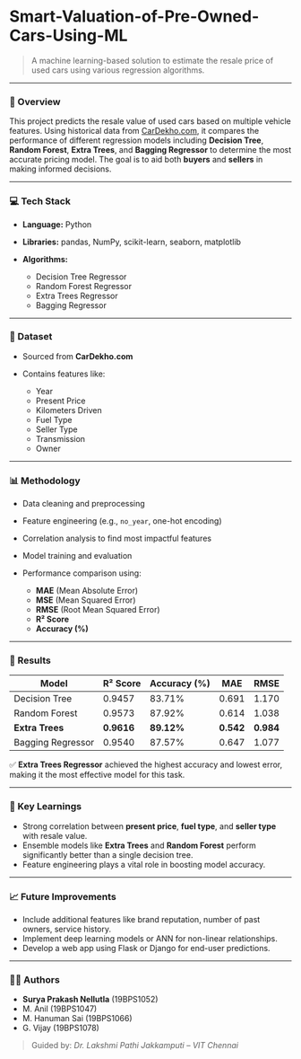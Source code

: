 # Smart-Valuation-of-Pre-Owned-Cars-Using-ML

> A machine learning-based solution to estimate the resale price of used cars using various regression algorithms.

---

### 📌 Overview

This project predicts the resale value of used cars based on multiple vehicle features. Using historical data from [CarDekho.com](https://www.cardekho.com), it compares the performance of different regression models including **Decision Tree**, **Random Forest**, **Extra Trees**, and **Bagging Regressor** to determine the most accurate pricing model. The goal is to aid both **buyers** and **sellers** in making informed decisions.

---

### 💻 Tech Stack

* **Language:** Python
* **Libraries:** pandas, NumPy, scikit-learn, seaborn, matplotlib
* **Algorithms:**

  * Decision Tree Regressor
  * Random Forest Regressor
  * Extra Trees Regressor
  * Bagging Regressor

---

### 🧪 Dataset

* Sourced from **CarDekho.com**
* Contains features like:

  * Year
  * Present Price
  * Kilometers Driven
  * Fuel Type
  * Seller Type
  * Transmission
  * Owner

---

### 📊 Methodology

* Data cleaning and preprocessing
* Feature engineering (e.g., `no_year`, one-hot encoding)
* Correlation analysis to find most impactful features
* Model training and evaluation
* Performance comparison using:

  * **MAE** (Mean Absolute Error)
  * **MSE** (Mean Squared Error)
  * **RMSE** (Root Mean Squared Error)
  * **R² Score**
  * **Accuracy (%)**

---

### 🏁 Results

| Model             | R² Score   | Accuracy (%) | MAE       | RMSE      |
| ----------------- | ---------- | ------------ | --------- | --------- |
| Decision Tree     | 0.9457     | 83.71%       | 0.691     | 1.170     |
| Random Forest     | 0.9573     | 87.92%       | 0.614     | 1.038     |
| **Extra Trees**   | **0.9616** | **89.12%**   | **0.542** | **0.984** |
| Bagging Regressor | 0.9540     | 87.57%       | 0.647     | 1.077     |

✅ **Extra Trees Regressor** achieved the highest accuracy and lowest error, making it the most effective model for this task.

---

### 📌 Key Learnings

* Strong correlation between **present price**, **fuel type**, and **seller type** with resale value.
* Ensemble models like **Extra Trees** and **Random Forest** perform significantly better than a single decision tree.
* Feature engineering plays a vital role in boosting model accuracy.

---

### 📈 Future Improvements

* Include additional features like brand reputation, number of past owners, service history.
* Implement deep learning models or ANN for non-linear relationships.
* Develop a web app using Flask or Django for end-user predictions.

---

### 👨‍💻 Authors

* **Surya Prakash Nellutla** (19BPS1052)
* M. Anil (19BPS1047)
* M. Hanuman Sai (19BPS1066)
* G. Vijay (19BPS1078)

> Guided by: *Dr. Lakshmi Pathi Jakkamputi – VIT Chennai*




